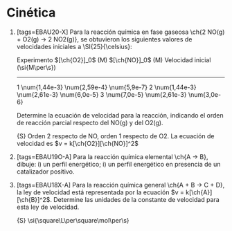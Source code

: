 # Cinética

1.  [tags=EBAU20-X] Para la reacción química en fase gaseosa \ch{2 NO(g) + O2(g) -> 2 NO2(g)}, se obtuvieron los siguientes valores de velocidades iniciales a \SI{25}{\celsius}:

    Experimento       $[\ch{O2}]_0$ (M)       $[\ch{NO}]_0$ (M)      Velocidad inicial (\si{M\per\s})
    -------------   ---------------------   ---------------------  ------------------------------------
    1                   \num{1,44e-3}           \num{2,59e-4}               \num{5,9e-7}
    2                   \num{1,44e-3}           \num{2,61e-3}               \num{6,0e-5}
    3                   \num{7,0e-5}            \num{2,61e-3}               \num{3,0e-6}

    Determine la ecuación de velocidad para la reacción, indicando el orden de reacción parcial respecto del NO(g) y del O2(g).

    {S} Orden 2 respecto de NO, orden 1  respecto de O2. La ecuación de velocidad es $v = k[\ch{O2}][\ch{NO}]^2$

1.  [tags=EBAU19O-A] Para la reacción química elemental \ch{A -> B}, dibuje:
    i)  un perfil energético;
    i)  un perfil energético en presencia de un catalizador positivo.

1.  [tags=EBAU18X-A] Para la reacción química general \ch{A + B -> C + D}, la ley de velocidad está representada por la ecuación $v = k[\ch{A}][\ch{B}]^2$. Determine las unidades de la constante de velocidad para esta ley de velocidad.

    {S} \si{\square\L\per\square\mol\per\s}
